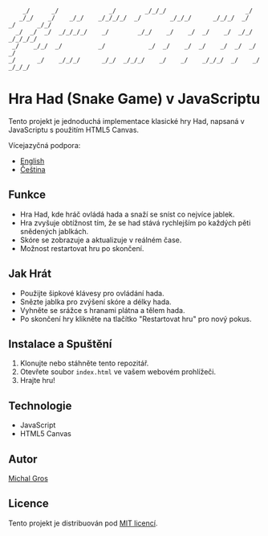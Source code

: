 
```
    _/      _/              _/        _/_/_/                      _/                       
   _/_/    _/    _/_/    _/_/_/_/  _/        _/_/_/      _/_/_/  _/  _/      _/_/          
  _/  _/  _/  _/_/_/_/    _/        _/_/    _/    _/  _/    _/  _/_/      _/_/_/_/         
 _/    _/_/  _/          _/            _/  _/    _/  _/    _/  _/  _/    _/                
_/      _/    _/_/_/      _/_/  _/_/_/    _/    _/    _/_/_/  _/    _/    _/_/_/           
```
                                                                                                                                                                             
# Hra Had (Snake Game) v JavaScriptu

Tento projekt je jednoduchá implementace klasické hry Had, napsaná v JavaScriptu s použitím HTML5 Canvas.

Vícejazyčná podpora:
- [English](README.en.md)
- [Čeština](README.cs.md)

## Funkce

- Hra Had, kde hráč ovládá hada a snaží se sníst co nejvíce jablek.
- Hra zvyšuje obtížnost tím, že se had stává rychlejším po každých pěti snědených jablkách.
- Skóre se zobrazuje a aktualizuje v reálném čase.
- Možnost restartovat hru po skončení.

## Jak Hrát

- Použijte šipkové klávesy pro ovládání hada.
- Snězte jablka pro zvýšení skóre a délky hada.
- Vyhněte se srážce s hranami plátna a tělem hada.
- Po skončení hry klikněte na tlačítko "Restartovat hru" pro nový pokus.

## Instalace a Spuštění

1. Klonujte nebo stáhněte tento repozitář.
2. Otevřete soubor `index.html` ve vašem webovém prohlížeči.
3. Hrajte hru!

## Technologie

- JavaScript
- HTML5 Canvas

## Autor

[Michal Gros](https://www.netsecure.cz)

## Licence

Tento projekt je distribuován pod [MIT licencí](LICENSE).
